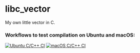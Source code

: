 # libc_vector
My own little vector in C.

### Workflows to test compilation on Ubuntu and macOS:
[![Ubuntu C/C++ CI](https://github.com/pde-bakk/libc_vector/actions/workflows/ubuntu-build.yml/badge.svg)](https://github.com/pde-bakk/libc_vector/actions/workflows/ubuntu-build.yml)
[![macOS C/C++ CI](https://github.com/pde-bakk/libc_vector/actions/workflows/macos-build.yml/badge.svg)](https://github.com/pde-bakk/libc_vector/actions/workflows/macos-build.yml)
